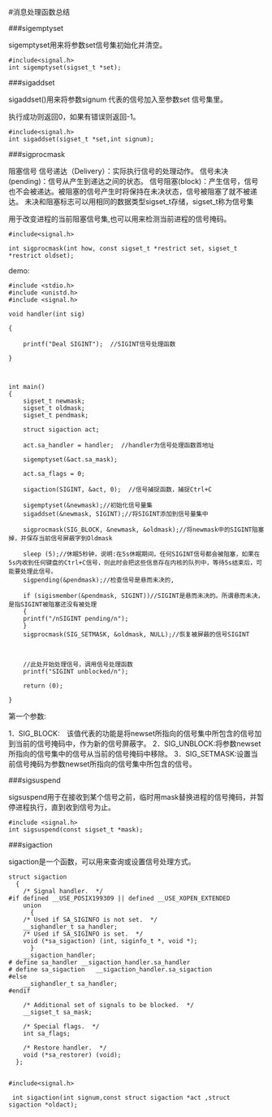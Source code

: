 #消息处理函数总结

###sigemptyset

sigemptyset用来将参数set信号集初始化并清空。

	#include<signal.h>
	int sigemptyset(sigset_t *set);
	

###sigaddset

sigaddset()用来将参数signum 代表的信号加入至参数set 信号集里。

执行成功则返回0，如果有错误则返回-1。

	#include<signal.h>
	int sigaddset(sigset_t *set,int signum);
	
###sigprocmask

阻塞信号
信号递达（Delivery）：实际执行信号的处理动作。
信号未决(pending)：信号从产生到递达之间的状态。
信号阻塞(block)：产生信号，信号也不会被递达。被阻塞的信号产生时将保持在未决状态，信号被阻塞了就不被递达。 
未决和阻塞标志可以用相同的数据类型sigset_t存储，sigset_t称为信号集 


用于改变进程的当前阻塞信号集,也可以用来检测当前进程的信号掩码。

	#include<signal.h>
	
	int sigprocmask(int how, const sigset_t *restrict set, sigset_t *restrict oldset);
	
demo:

	#include <stdio.h>
	#include <unistd.h>
	#include <signal.h>

	void handler(int sig)

	{

	    printf("Deal SIGINT");  //SIGINT信号处理函数

	}



	int main()
	{
	    sigset_t newmask;
	    sigset_t oldmask;
	    sigset_t pendmask;

	    struct sigaction act;

	    act.sa_handler = handler;  //handler为信号处理函数首地址

	    sigemptyset(&act.sa_mask);

	    act.sa_flags = 0;

	    sigaction(SIGINT, &act, 0);  //信号捕捉函数，捕捉Ctrl+C

	    sigemptyset(&newmask);//初始化信号量集
	    sigaddset(&newmask, SIGINT);//将SIGINT添加到信号量集中

	    sigprocmask(SIG_BLOCK, &newmask, &oldmask);//将newmask中的SIGINT阻塞掉，并保存当前信号屏蔽字到Oldmask

	    sleep (5);//休眠5秒钟，说明:在5s休眠期间，任何SIGINT信号都会被阻塞，如果在5s内收到任何键盘的Ctrl+C信号，则此时会把这些信息存在内核的队列中，等待5s结束后，可能要处理此信号。
	    sigpending(&pendmask);//检查信号是悬而未决的,

	    if (sigismember(&pendmask, SIGINT))//SIGINT是悬而未决的。所谓悬而未决，是指SIGINT被阻塞还没有被处理
	    {
		printf("/nSIGINT pending/n");
	    }
	    sigprocmask(SIG_SETMASK, &oldmask, NULL);//恢复被屏蔽的信号SIGINT



	    //此处开始处理信号，调用信号处理函数
	    printf("SIGINT unblocked/n");

	    return (0);

	}

第一个参数:
	
1．SIG_BLOCK:　该值代表的功能是将newset所指向的信号集中所包含的信号加到当前的信号掩码中，作为新的信号屏蔽字。
2．SIG_UNBLOCK:将参数newset所指向的信号集中的信号从当前的信号掩码中移除。
3．SIG_SETMASK:设置当前信号掩码为参数newset所指向的信号集中所包含的信号。

###sigsuspend

sigsuspend用于在接收到某个信号之前，临时用mask替换进程的信号掩码，并暂停进程执行，直到收到信号为止。

	#include <signal.h>
	int sigsuspend(const sigset_t *mask);
	

	
###sigaction

sigaction是一个函数，可以用来查询或设置信号处理方式。

	struct sigaction
	  {
	    /* Signal handler.  */
	#if defined __USE_POSIX199309 || defined __USE_XOPEN_EXTENDED
	    union
	      {
		/* Used if SA_SIGINFO is not set.  */
		__sighandler_t sa_handler;
		/* Used if SA_SIGINFO is set.  */
		void (*sa_sigaction) (int, siginfo_t *, void *);
	      }
	    __sigaction_handler;
	# define sa_handler	__sigaction_handler.sa_handler
	# define sa_sigaction	__sigaction_handler.sa_sigaction
	#else
	    __sighandler_t sa_handler;
	#endif

	    /* Additional set of signals to be blocked.  */
	    __sigset_t sa_mask;

	    /* Special flags.  */
	    int sa_flags;

	    /* Restore handler.  */
	    void (*sa_restorer) (void);
	  };


	#include<signal.h>
	
	 int sigaction(int signum,const struct sigaction *act ,struct sigaction *oldact);